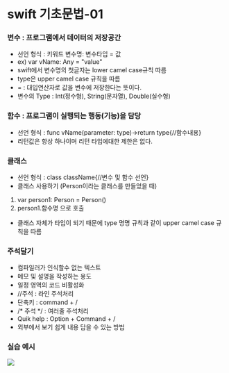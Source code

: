 swift 기초문법-01
====================
### 변수 : 프로그램에서 데이터의 저장공간
 
 - 선언 형식 : 키워드 변수명: 변수타입 = 값
 - ex) var vName: Any = "value"
 - swift에서 변수명의 첫글자는 lower camel case규칙 따름
 - type은 upper camel case 규칙을 따름
 - = : 대입연산자로 값을 변수에 저장한다는 뜻이다.
 - 변수의 Type : Int(정수형), String(문자열), Double(실수형)

### 함수 : 프로그램이 실행되는 행동(기능)을 담당
 - 선언 형식 : func vName(parameter: type)->return type{//함수내용}  
 - 리턴값은 항상 하나이며 리턴 타입에대한 제한은 없다.

### 클래스
 - 선언 형식 : class className{//변수 및 함수 선언}
 - 클래스 사용하기 (Person이라는 클래스를 만들었을 때)
  1. var person1: Person = Person()
  2. person1.함수명 으로 호출
 - 클래스 자체가 타입이 되기 때문에 type 명명 규칙과 같이 upper camel case 규칙을 따름

### 주석달기
 - 컴파일러가 인식할수 없는 텍스트
 - 메모 및 설명을 작성하는 용도
 - 일정 영역의 코드 비활성화
 - //주석 : 라인 주석처리
  - 단축키 : command + / 
 - /* 주석 */ : 여러줄 주석처리
 - Quik help : Option + Command + /
  - 외부에서 보기 쉽게 내용 담을 수 있는 방법 
 
### 실습 예시
![](./img/class.png)


      